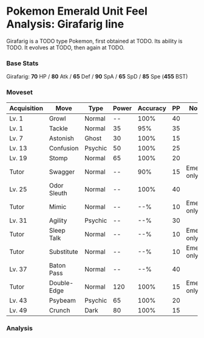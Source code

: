 # Pokemon Emerald Unit Feel Analysis: Girafarig line

Girafarig is a TODO type Pokemon, first obtained at TODO. Its ability is TODO. It evolves at TODO, then again at TODO.

### Base Stats

Girafarig: **70** HP / **80** Atk / **65** Def / **90** SpA / **65** SpD / **85** Spe (**455** BST)

### Moveset

|Acquisition|Move       |Type   |Power|Accuracy|PP |Notes                    |
|---        |---        |---    |---  |---     |---|---                      |
|Lv. 1      |Growl      |Normal |--   |100%    |40 |                         |
|Lv. 1      |Tackle     |Normal |35   |95%     |35 |                         |
|Lv. 7      |Astonish   |Ghost  |30   |100%    |15 |                         |
|Lv. 13     |Confusion  |Psychic|50   |100%    |25 |                         |
|Lv. 19     |Stomp      |Normal |65   |100%    |20 |                         |
|Tutor      |Swagger    |Normal |--   |90%     |15 |Emerald only             |
|Lv. 25     |Odor Sleuth|Normal |--   |100%    |40 |                         |
|Tutor      |Mimic      |Normal |--   |--%     |10 |Emerald only             |
|Lv. 31     |Agility    |Psychic|--   |--%     |30 |                         |
|Tutor      |Sleep Talk |Normal |--   |--%     |10 |Emerald only             |
|Tutor      |Substitute |Normal |--   |--%     |10 |Emerald only             |
|Lv. 37     |Baton Pass |Normal |--   |--%     |40 |                         |
|Tutor      |Double-Edge|Normal |120  |100%    |15 |Emerald only             |
|Lv. 43     |Psybeam    |Psychic|65   |100%    |20 |                         |
|Lv. 49     |Crunch     |Dark   |80   |100%    |15 |                         |

### Analysis